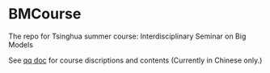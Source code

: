 # BMCourse

The repo for Tsinghua summer course: Interdisciplinary Seminar on Big Models

See [qq doc](https://docs.qq.com/doc/DS0p2U2FXRXNJcFZm) for course discriptions and contents (Currently in Chinese only.)
